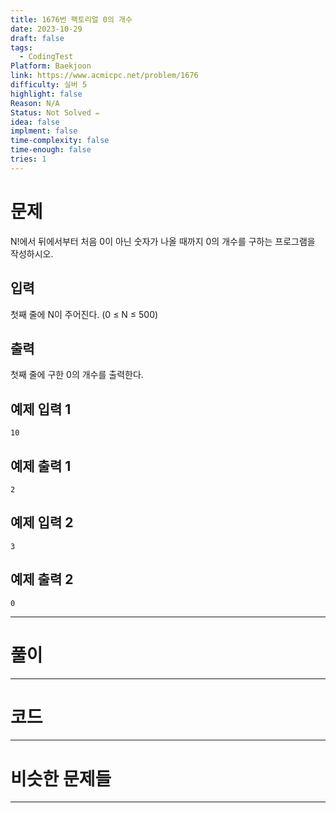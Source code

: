 ```yaml
---
title: 1676번 팩토리얼 0의 개수
date: 2023-10-29
draft: false
tags:
  - CodingTest
Platform: Baekjoon
link: https://www.acmicpc.net/problem/1676
difficulty: 실버 5
highlight: false
Reason: N/A
Status: Not Solved ✏️
idea: false
implment: false
time-complexity: false
time-enough: false
tries: 1
---
```

# 문제

N!에서 뒤에서부터 처음 0이 아닌 숫자가 나올 때까지 0의 개수를 구하는 프로그램을 작성하시오.

## 입력

첫째 줄에 N이 주어진다. (0 ≤ N ≤ 500)

## 출력

첫째 줄에 구한 0의 개수를 출력한다.

## 예제 입력 1 

```
10
```

## 예제 출력 1 

```
2
```

## 예제 입력 2 

```
3
```

## 예제 출력 2 

```
0
```


___

# 풀이





____

# 코드






___

# 비슷한 문제들






___
